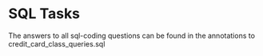 # SQL Tasks
The answers to all sql-coding questions can be found in the annotations to credit_card_class_queries.sql
